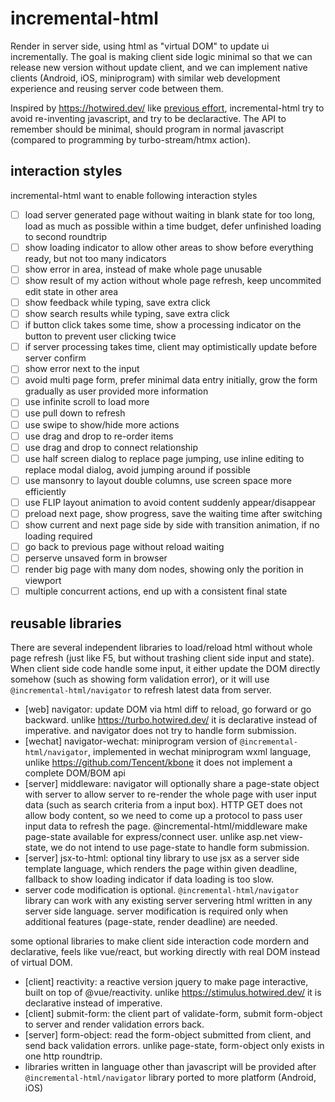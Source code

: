 # incremental-html

Render in server side, using html as "virtual DOM" to update ui incrementally. The goal is making client side logic minimal so that we can release new version without update client, and we can implement native clients (Android, iOS, miniprogram) with similar web development experience and reusing server code between them.

Inspired by https://hotwired.dev/ like [previous effort](https://github.com/taowen/awesome-html), incremental-html try to avoid re-inventing javascript, and try to be declaractive. The API to remember should be minimal, should program in normal javascript (compared to programming by turbo-stream/htmx action).

## interaction styles

incremental-html want to enable following interaction styles

* [ ] load server generated page without waiting in blank state for too long, load as much as possible within a time budget, defer unfinished loading to second roundtrip
* [ ] show loading indicator to allow other areas to show before everything ready, but not too many indicators
* [ ] show error in area, instead of make whole page unusable
* [ ] show result of my action without whole page refresh, keep uncommited edit state in other area
* [ ] show feedback while typing, save extra click
* [ ] show search results while typing, save extra click
* [ ] if button click takes some time, show a processing indicator on the button to prevent user clicking twice
* [ ] if server processing takes time, client may optimistically update before server confirm
* [ ] show error next to the input
* [ ] avoid multi page form, prefer minimal data entry initially, grow the form gradually as user provided more information
* [ ] use infinite scroll to load more
* [ ] use pull down to refresh
* [ ] use swipe to show/hide more actions
* [ ] use drag and drop to re-order items
* [ ] use drag and drop to connect relationship
* [ ] use half screen dialog to replace page jumping, use inline editing to replace modal dialog, avoid jumping around if possible
* [ ] use mansonry to layout double columns, use screen space more efficiently
* [ ] use FLIP layout animation to avoid content suddenly appear/disappear
* [ ] preload next page, show progress, save the waiting time after switching
* [ ] show current and next page side by side with transition animation, if no loading required
* [ ] go back to previous page without reload waiting
* [ ] perserve unsaved form in browser 
* [ ] render big page with many dom nodes, showing only the porition in viewport
* [ ] multiple concurrent actions, end up with a consistent final state

## reusable libraries

There are several independent libraries to load/reload html without whole page refresh (just like F5, but without trashing client side input and state). When client side code handle some input, it either update the DOM directly somehow (such as showing form validation error), or it will use `@incremental-html/navigator` to refresh latest data from server.

* [web] navigator: update DOM via html diff to reload, go forward or go backward. unlike https://turbo.hotwired.dev/ it is declarative instead of imperative. and navigator does not try to handle form submission.
* [wechat] navigator-wechat: miniprogram version of `@incremental-html/navigator`, implemented in wechat miniprogram wxml language, unlike https://github.com/Tencent/kbone it does not implement a complete DOM/BOM api 
* [server] middleware: navigator will optionally share a page-state object with server to allow server to re-render the whole page with user input data (such as search criteria from a input box). HTTP GET does not allow body content, so we need to come up a protocol to pass user input data to refresh the page. @incremental-html/middleware make page-state available for express/connect user. unlike asp.net view-state, we do not intend to use page-state to handle form submission.
* [server] jsx-to-html: optional tiny library to use jsx as a server side template language, which renders the page within given deadline, fallback to show loading indicator if data loading is too slow.
* server code modification is optional. `@incremental-html/navigator` library can work with any existing server servering html written in any server side language. server modification is required only when additional features (page-state, render deadline) are needed. 

some optional libraries to make client side interaction code mordern and declarative, feels like vue/react, but working directly with real DOM instead of virtual DOM.

* [client] reactivity: a reactive version jquery to make page interactive, built on top of @vue/reactivity. unlike https://stimulus.hotwired.dev/ it is declarative instead of imperative.
* [client] submit-form: the client part of validate-form, submit form-object to server and render validation errors back.
* [server] form-object: read the form-object submitted from client, and send back validation errors. unlike page-state, form-object only exists in one http roundtrip.
* libraries written in language other than javascript will be provided after `@incremental-html/navigator` library ported to more platform (Android, iOS)